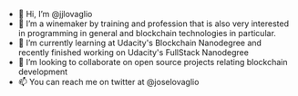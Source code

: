 - 👋 Hi, I’m @jjlovaglio
- 👀 I’m a winemaker by training and profession that is also very interested in programming in general and blockchain technologies in particular.
- 🌱 I’m currently learning at Udacity's Blockchain Nanodegree and recently finished working on Udacity's FullStack Nanodegree
- 💞️ I’m looking to collaborate on open source projects relating blockchain development
- 📫 You can reach me on twitter at @joselovaglio

<!---
jjlovaglio/jjlovaglio is a ✨ special ✨ repository because its `README.md` (this file) appears on your GitHub profile.
You can click the Preview link to take a look at your changes.
--->
